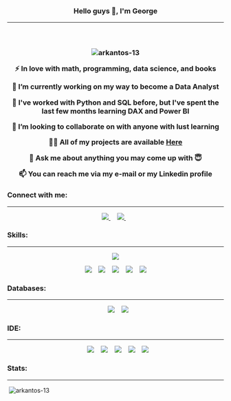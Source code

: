 <h3 align="center"> Hello guys 👋, I'm George <hr></h3>


<h3 align="center">  
<br>  


<p align="centre"> <img src="https://komarev.com/ghpvc/?username=arkantos-13&label=Profile%20views&color=0e75b6&style=flat" alt="arkantos-13" /> </p>

⚡ In love with math, programming, data science, and books
  
🔭 I’m currently working on my way to become a Data Analyst

🌱 I've worked with Python and SQL before, but I've spent the last few months learning DAX and Power BI

👯 I’m looking to collaborate on with anyone with lust learning

👨‍💻 All of my projects are available [Here](https://github.com/Arkantos-13?tab=repositories)

💬 Ask me about anything you may come up with :innocent:

📫 You can reach me via my e-mail or my Linkedin profile

</p>
<!-----Connect with me-----> 
<h3 align="left">Connect with me:</h3><hr></hr>
<p align='center'>
    <a href="mailto:geo.pngtpls@gmail.com?subject=github_message"><img src="https://img.shields.io/badge/Gmail-EA4335?style=for-the-badge&logo=gmail&logoColor=white" />                </a>&nbsp;&nbsp;&nbsp;
    <a href="https://www.linkedin.com/in/geopanagiotopoulos/">
          <img src="https://img.shields.io/badge/linkedin-%230077B5.svg?&style=for-the-badge&logo=linkedin&logoColor=white" />
        </a>&nbsp;&nbsp;   
</p>
<!-----Skills-----> 
<h3 align="left">Skills:</h3><hr></hr>
<!-----Python----->
<p align='center'>
    <img src="https://img.shields.io/badge/Python-3776AB?style=for-the-badge&logo=python&logoColor=white" />
</p>    
<p align='center'>
    </a>&nbsp;&nbsp;
       <img src="https://img.shields.io/badge/Pandas-2C2D72?style=for-the-badge&logo=pandas&logoColor=white" />
    </a>&nbsp;&nbsp;
       <img src="https://img.shields.io/badge/Numpy-777BB4?style=for-the-badge&logo=numpy&logoColor=white" />
    </a>&nbsp;&nbsp;
       <img src="https://img.shields.io/badge/scikit_learn-F7931E?style=for-the-badge&logo=scikit-learn&logoColor=white" />
    </a>&nbsp;&nbsp;
           <img src="https://img.shields.io/badge/Plotly-239120?style=for-the-badge&logo=plotly&logoColor=white" />
    </a>&nbsp;&nbsp;
       <img src="https://img.shields.io/badge/SciPy-654FF0?style=for-the-badge&logo=SciPy&logoColor=white" />
    </a>&nbsp;&nbsp;
        
<!-----Databases-----> 
<h3 align="left">Databases:</h3><hr></hr>
<p align='center'>
       </a>&nbsp;&nbsp;
       <img src="https://img.shields.io/badge/SQL-00B2FF?style=for-the-badge&logo=SQL&logoColor=white" />
       </a>&nbsp;&nbsp;
       <img src="https://img.shields.io/badge/PostgreSQL-316192?style=for-the-badge&logo=postgresql&logoColor=white" />

</p>
<!-----IDE-----> 
<h3 align="left">IDE:</h3><hr></hr>
<p align='center'>
       </a>&nbsp;&nbsp;
           <img src="https://img.shields.io/badge/conda-342B029.svg?&style=for-the-badge&logo=anaconda&logoColor=white" />
       </a>&nbsp;&nbsp;
           <img src="https://img.shields.io/badge/Jupyter-F37626.svg?&style=for-the-badge&logo=Jupyter&logoColor=white" />
        </a>&nbsp;&nbsp;
         <img src="https://img.shields.io/badge/Visual_Studio_Code-0078D4?style=for-the-badge&logo=visual%20studio%20code&logoColor=white" />
        </a>&nbsp;&nbsp;
           <img src="https://img.shields.io/badge/Git-543DE0?style=for-the-badge&logo=git&logoColor=white" />
        </a>&nbsp;&nbsp;
           <img src="https://img.shields.io/badge/GitHub-FF4500?style=for-the-badge&logo=github&logoColor=white" />
</p>
<!-----Stats----->
<h3 align="left">Stats:</h3><hr></hr>
<p align='center'>
     <p>&nbsp;<img align="center" src="https://github-readme-stats.vercel.app/api?username=arkantos-13&show_icons=true&locale=en" alt="arkantos-13" />
</p>

